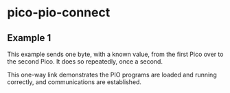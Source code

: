 # pico-pio-connect

## Example 1

This example sends one byte, with a known value, from the first Pico
over to the second Pico. It does so repeatedly, once a second.

This one-way link demonstrates the PIO programs are loaded and
running correctly, and communications are established.